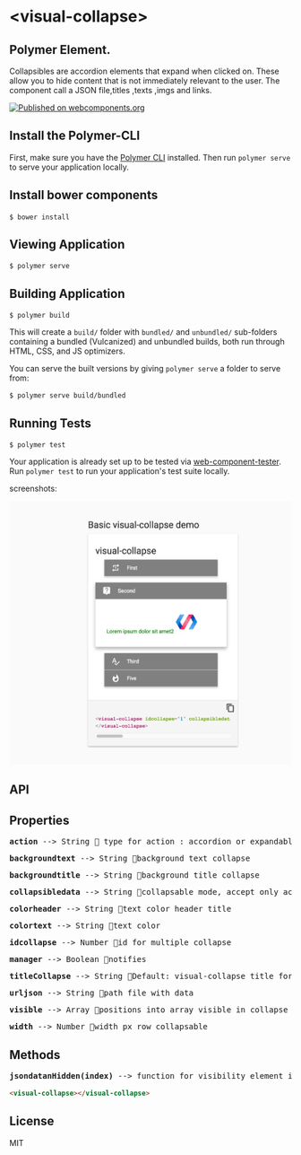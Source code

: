 # \<visual-collapse\>

## Polymer Element.
Collapsibles are accordion elements that expand when clicked on. These allow you to hide content that is not immediately relevant to the user. The component call a JSON file,titles ,texts ,imgs and links.

[![Published on webcomponents.org](https://img.shields.io/badge/webcomponents.org-published-blue.svg)](https://www.webcomponents.org/element/vitantonioc/visual-collapse)


## Install the Polymer-CLI

First, make sure you have the [Polymer CLI](https://www.npmjs.com/package/polymer-cli) installed. Then run `polymer serve` to serve your application locally.

## Install bower components

```
$ bower install
```

## Viewing Application

```
$ polymer serve
```

## Building Application

```
$ polymer build
```

This will create a `build/` folder with `bundled/` and `unbundled/` sub-folders
containing a bundled (Vulcanized) and unbundled builds, both run through HTML,
CSS, and JS optimizers.

You can serve the built versions by giving `polymer serve` a folder to serve
from:

```
$ polymer serve build/bundled
```

## Running Tests

```
$ polymer test
```

Your application is already set up to be tested via [web-component-tester](https://github.com/Polymer/web-component-tester). Run `polymer test` to run your application's test suite locally.

screenshots:

![alt tag](https://github.com/vitantonioc/visual-collapse/blob/master/visual-collapse.jpg)


## API
## Properties
<pre><b>action</b> --> String &#x1F539; type for action : accordion or expandable</pre>
<pre><b>backgroundtext</b> --> String &#x1F539;background text collapse</pre>
<pre><b>backgroundtitle</b> --> String &#x1F539;background title collapse</pre>
<pre><b>collapsibledata</b> --> String &#x1F539;collapsable mode, accept only accordion or expandable</pre>
<pre><b>colorheader</b> --> String &#x1F539;text color header title</pre>
<pre><b>colortext</b> --> String &#x1F539;text color</pre>
<pre><b>idcollapse</b> --> Number &#x1F539;id for multiple collapse</pre>
<pre><b>manager</b> --> Boolean &#x1F539;notifies</pre>
<pre><b>titleCollapse</b> --> String &#x1F539;Default: visual-collapse title for collapse</pre>
<pre><b>urljson</b> --> String &#x1F539;path file with data</pre>
<pre><b>visible</b> --> Array &#x1F539;positions into array visible in collapse</pre>
<pre><b>width</b> --> Number &#x1F539;width px row collapsable</pre>
## Methods
<pre><b>jsondatanHidden(index)</b> --> function for visibility element in collapse</pre>


<!--
```
<custom-element-demo>
  <template>
    <link rel="import" href="demo/index.html">
    <next-code-block></next-code-block>
  </template>
</custom-element-demo>
```
-->
```html
<visual-collapse></visual-collapse>
```



## License
MIT

